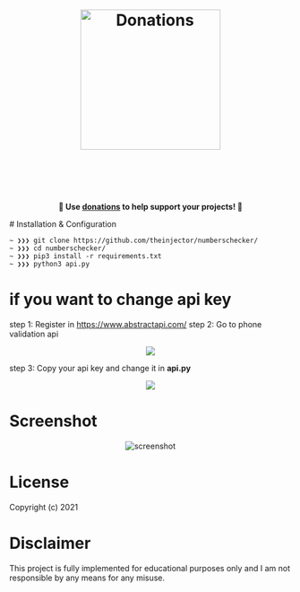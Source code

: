 <h1 align="center">
	<img width="250" src="https://i.ibb.co/9YC4yY6/heart3.png" alt="Donations"><p>
</h1>

<br>
<p align="center">
	<br><br>
	<b>🙌 Use <a href="https://paypal.me/abderrafielamhali">donations</a> to help support <b>your</b> projects! 🙌</b>
</p>
# Installation & Configuration

```
~ ❯❯❯ git clone https://github.com/theinjector/numberschecker/
~ ❯❯❯ cd numberschecker/
~ ❯❯❯ pip3 install -r requirements.txt
~ ❯❯❯ python3 api.py
```
# if you want to change api key
step 1: Register in https://www.abstractapi.com/
step 2: Go to phone validation api

<center><img src="https://i.ibb.co/db2CJqZ/Capture-d-e-cran-2021-02-07-a-00-26-04.png"></center>

step 3: Copy your api key and change it in <b>api.py</b>
<center><img src="https://i.ibb.co/s6vB53K/Capture-d-e-cran-2021-02-07-a-01-55-48.png"></center>


# Screenshot

<center>
	<img src="https://i.ibb.co/86Sm0vf/Capture-d-e-cran-2021-02-07-a-01-50-56.png" alt="screenshot">
</center>

# License

Copyright (c) 2021 
# Disclaimer

This project is fully implemented for educational purposes only and I am not responsible by any means for any misuse.
